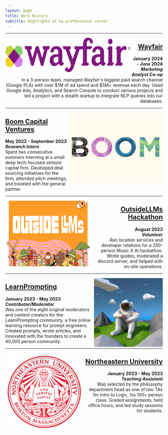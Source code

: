 ```yaml
---
layout: page
title: Work History
subtitle: Highlights of my professional career
---
```


***

<a href="/pages/wayfair"><img src="/assets/img/wayfair.png" align="left" width="400" height="110"></a>

<div style="text-align: right;">
    <p>
      <a href="/pages/wayfair"><h2>Wayfair</h2></a>
      <b>January 2024 - June 2024</b> <br> <b><i>Marketing Analyst Co-op</i></b><br>
      In a 3-person team, managed Wayfair's biggest paid search channel (Google PLA) with over $1M of ad spend and $5M+ revenue each day. Used Google Ads, Analytics, and Search Console to conduct various projects and led a project with a stealth startup to integrate NLP queries into our databases. 
    </p>
  </div>
  
***

<a href="/pages/boom"><img src="/assets/img/boom.png" align="right" width="300" height="225"></a>

<div style="text-align: left;">
    <p>
      <a href="/pages/boom"><h2>Boom Capital Ventures</h2></a>
      <b>May 2022 - September 2023</b> <br> <b><i>Research Intern</i></b><br>
      Spent two consecutive summers interning at a small deep tech-focused venture capital firm. Developed deal sourcing initiatives for the firm, attended pitch meetings, and traveled with the general partner.
    </p>
  </div>

*** 

<a href="/pages/ollms"><img src="/assets/img/ollms.PNG" align="left" width="275" height="210"></a>

<div style="text-align: right;">
    <p>
      <a href="/pages/ollms"><h2>OutsideLLMs Hackathon</h2></a>
      <b>August 2023</b> <br> <b><i>Volunteer</i></b><br>
        Ran location services and developer relations for a 250-person Music X AI hackathon. Wrote guides, moderated a discord server, and helped with on-site operations. 
    </p>
  </div>

***  

<a href="/pages/lp"><img src="/assets/img/astronaut.jpeg" align="right" width="220" height="220"></a>

<div style="text-align: left;">
    <p>
      <a href="/pages/lp"><h2>LearnPrompting</h2></a>
      <b>January 2023 - May 2023</b> <br> <b><i>Contributor/Moderator</i></b><br>
      Was one of the eight original moderators and content creators for the LearnPrompting community, a free online learning resource for prompt engineers. Created prompts, wrote articles, and innovated with the founders to create a 40,000 person community. 
    </p>
  </div>

***

<a href="/pages/ta"><img src="/assets/img/neucircle.png" align="left" width="250" height="250"></a>

<div style="text-align: right;">
    <p>
      <a href="/pages/ta"><h2>Northeastern University</h2></a>
      <b>January 2023 - May 2023 <br> <i>Teaching Assistant</i></b><br>
      Was selected by the philosophy department head as one of two TAs for Intro to Logic, his 100+ person class. Graded assignments, held office hours, and led study sessions for students. 
    </p>
  </div>
